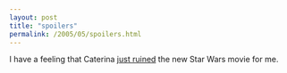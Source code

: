 ```yaml
---
layout: post
title: "spoilers"
permalink: /2005/05/spoilers.html
---
```


I have a feeling that Caterina [just ruined](http://www.caterina.net/archive/000806.html "Stewart had a great idea for an invention") the new Star Wars movie for me.
